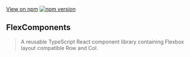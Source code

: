 [View on npm](https://www.npmjs.com/package/@mike.e.coughlin/flexcomponents)
[![npm version](https://img.shields.io/npm/v/@mike.e.coughlin/flexcomponents.svg?style=flat)](https://www.npmjs.com/package/@mike.e.coughlin/flexcomponents)

## FlexComponents
> A reusable TypeScript React component library containing Flexbox layout compatible Row and Col.